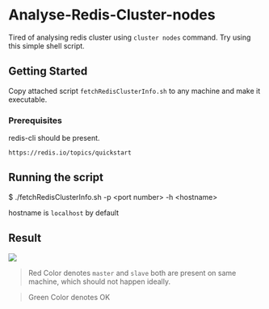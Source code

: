 # Analyse-Redis-Cluster-nodes

Tired of analysing redis cluster using `cluster nodes` command. Try using this simple shell script. 

## Getting Started

Copy attached script `fetchRedisClusterInfo.sh` to any machine and make it executable.

### Prerequisites

redis-cli should be present.

```
https://redis.io/topics/quickstart
```

## Running the script

$ ./fetchRedisClusterInfo.sh -p \<port number\> -h \<hostname\>

hostname is `localhost` by default

## Result

![](https://github.com/sidd081/Analyse-Redis-Cluster-nodes/blob/master/Screen%20Shot%202017-01-26%20at%2011.40.40.png)

>Red Color denotes `master` and `slave` both are present on same machine, which should not happen ideally.

>Green Color denotes OK

